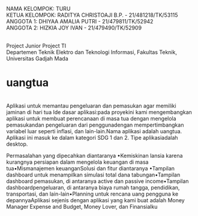 NAMA  KELOMPOK: TURU
<br>KETUA KELOMPOK: RADITYA CHRISTOAJI B.P. - 21/481218/TK/53115
<br>ANGGOTA 1: DHIYAA AMALIA PUTRI - 21/479811/TK/52942
<br>ANGGOTA 2: HIZKIA JOY IVAN - 21/479490/TK/52909

<br>Project Junior Project TI
<br>Departemen Teknik Elektro dan Teknologi Informasi, Fakultas Teknik, Universitas Gadjah Mada

# uangtua
<br>Aplikasi untuk memantau pengeluaran dan pemasukan agar memiliki jaminan di hari tua
Ide  dasar   aplikasi:pada  proyekini  kami  mengembangkan   aplikasi   untuk  membuat perencanaan  di  masa  tua  dengan  mengelola  pemasukandan  pengeluaran  dari  penggunadengan mempertimbangkan variabel luar seperti inflasi, dan lain-lain.Nama  aplikasi  adalah uangtua. Aplikasi  ini  masuk  ke  dalam  kategori  SDG  1  dan  2.  Tipe aplikasiadalah desktop. 

Permasalahan yang dipecahkan diantaranya •Kemiskinan lansia karena kurangnya persiapan dalam mengelola keuangan di masa tua•Mismanajemen keuanganSolusi dan fitur diantaranya •Tampilan dashboard untuk menampilkan simulasi total dana tabungan•Tampilan dashboard pemasukan, di antaranya active dan passive income•Tampilan dashboardpengeluaran,  di  antaranya  biaya rumah  tangga,  pendidikan, transportasi, dan lain-lain•Planning untuk rencana uang pengguna ke depannyaAplikasi  sejenis  dengan  aplikasi  yang  kami  buat  adalah Money  Manager Expense  and Budget, Money Lover, dan Finansialku
